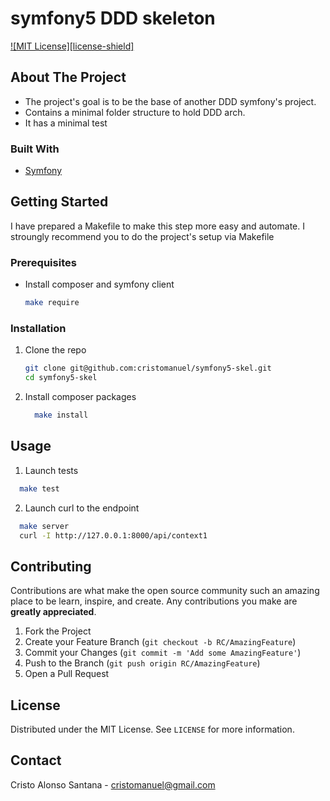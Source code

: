 # symfony5 DDD skeleton

[![MIT License][license-shield]][license-url]

<!-- ABOUT THE PROJECT -->
## About The Project

- The project's goal is to be the base of another DDD symfony's project.
- Contains a minimal folder structure to hold DDD arch.
- It has a minimal test

### Built With

* [Symfony](https://symfony.com)

<!-- GETTING STARTED -->
## Getting Started
I have prepared a Makefile to make this step more easy and automate.
I stroungly recommend you to do the project's setup via Makefile

### Prerequisites

* Install composer and symfony client
  ```sh
  make require
  ```

### Installation

1. Clone the repo
   ```sh
   git clone git@github.com:cristomanuel/symfony5-skel.git
   cd symfony5-skel
   ```
2. Install composer packages
   ```sh
     make install
   ```

<!-- USAGE EXAMPLES -->
## Usage

1. Launch tests
```sh
  make test
```

2. Launch curl to the endpoint
```sh
  make server
  curl -I http://127.0.0.1:8000/api/context1
```


<!-- CONTRIBUTING -->
## Contributing

Contributions are what make the open source community such an amazing place to be learn, inspire, and create. Any contributions you make are **greatly appreciated**.

1. Fork the Project
2. Create your Feature Branch (`git checkout -b RC/AmazingFeature`)
3. Commit your Changes (`git commit -m 'Add some AmazingFeature'`)
4. Push to the Branch (`git push origin RC/AmazingFeature`)
5. Open a Pull Request


<!-- LICENSE -->
## License

Distributed under the MIT License. See `LICENSE` for more information.



<!-- CONTACT -->
## Contact

Cristo Alonso Santana - cristomanuel@gmail.com


<!-- MARKDOWN LINKS & IMAGES -->
<!-- https://www.markdownguide.org/basic-syntax/#reference-style-links -->
[license-url]: https://github.com/othneildrew/Best-README-Template/blob/master/LICENSE.txt
